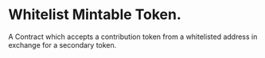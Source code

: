 # Whitelist Mintable Token. 

A Contract which accepts a contribution token from a whitelisted address in exchange for a secondary token.
